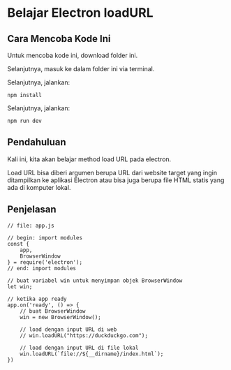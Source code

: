 # Belajar Electron loadURL

## Cara Mencoba Kode Ini

Untuk mencoba kode ini, download folder ini.

Selanjutnya, masuk ke dalam folder ini via terminal.

Selanjutnya, jalankan:

```
npm install
```

 Selanjutnya, jalankan:

```
npm run dev
```

## Pendahuluan

Kali ini, kita akan belajar method load URL pada electron.

Load URL bisa diberi argumen berupa URL dari website target yang ingin ditampilkan ke aplikasi Electron atau bisa juga berupa file HTML statis yang ada di komputer lokal.

## Penjelasan

```
// file: app.js

// begin: import modules
const {
    app,
    BrowserWindow
} = require('electron');
// end: import modules

// buat variabel win untuk menyimpan objek BrowserWindow
let win;

// ketika app ready
app.on('ready', () => {
	// buat BrowserWindow
    win = new BrowserWindow();
    
    // load dengan input URL di web
    // win.loadURL("https://duckduckgo.com");
    
    // load dengan input URL di file lokal
    win.loadURL(`file://${__dirname}/index.html`);
})
```

